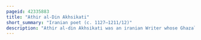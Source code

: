 ```yaml
---
pageid: 42335883
title: "Athir al-Din Akhsikati"
short_summary: "Iranian poet (c. 1127–1211/12)"
description: "Athir al-din Akhsikati was an iranian Writer whose Ghazals in persian played an important Role in the Development of the Genre."
---
```

